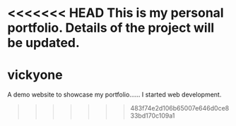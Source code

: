 <<<<<<< HEAD
This is my personal portfolio.
Details of the project will be updated.
=======
# vickyone
A demo website to showcase my portfolio......
I started web development.
>>>>>>> 483f74e2d106b65007e646d0ce833bd170c109a1
